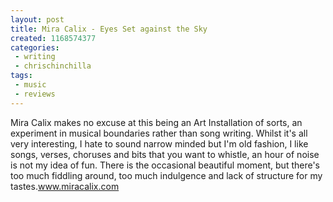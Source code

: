 ```yaml
---
layout: post
title: Mira Calix - Eyes Set against the Sky
created: 1168574377
categories:
 - writing
 - chrischinchilla
tags: 
 - music 
 - reviews
---
```


Mira Calix makes no excuse at this being an Art Installation of sorts, an experiment in musical boundaries rather than song writing. Whilst it's all very interesting, I hate to sound narrow minded but I'm old fashion, I like songs, verses, choruses and bits that you want to whistle, an hour of noise is not my idea of fun. There is the occasional beautiful moment, but there's too much fiddling around, too much indulgence and lack of structure for my tastes.<a href='https://www.miracalix.com' target='_blank'>www.miracalix.com</a>
